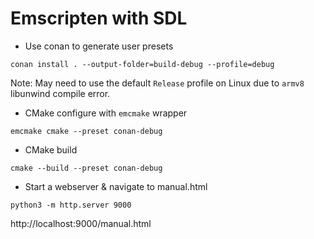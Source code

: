 # Emscripten with SDL

* Use conan to generate user presets
```commandline
conan install . --output-folder=build-debug --profile=debug
```
Note: May need to use the default `Release` profile on Linux due to `armv8` libunwind compile error.

* CMake configure with `emcmake` wrapper
```commandline
emcmake cmake --preset conan-debug
```

* CMake build
```commandline
cmake --build --preset conan-debug 
```

* Start a webserver & navigate to manual.html
```commandline
python3 -m http.server 9000
```
http://localhost:9000/manual.html

